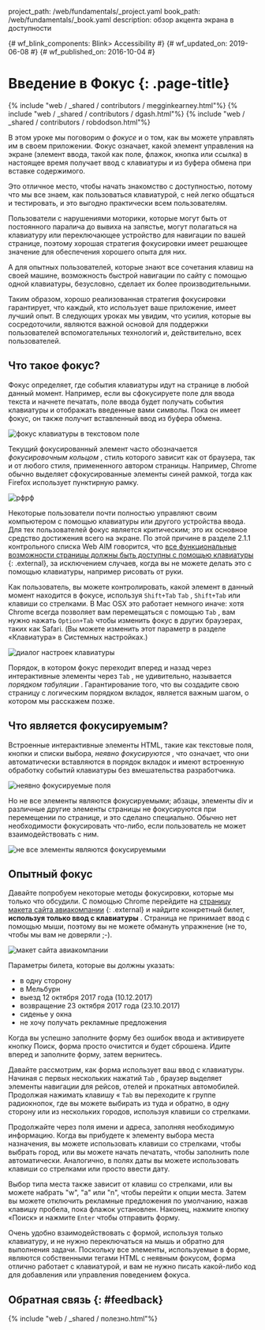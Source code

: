 project_path: /web/fundamentals/_project.yaml book_path: /web/fundamentals/_book.yaml description: обзор акцента экрана в доступности

{# wf_blink_components: Blink> Accessibility #} {# wf_updated_on: 2019-06-08 #} {# wf_published_on: 2016-10-04 #}

# Введение в Фокус {: .page-title}

{% include "web / _shared / contributors / megginkearney.html"%} {% include "web / _shared / contributors / dgash.html"%} {% include "web / _shared / contributors / robdodson.html"%}

В этом уроке мы поговорим о *фокусе* и о том, как вы можете управлять им в своем приложении. Фокус означает, какой элемент управления на экране (элемент ввода, такой как поле, флажок, кнопка или ссылка) в настоящее время получает ввод с клавиатуры и из буфера обмена при вставке содержимого.

Это отличное место, чтобы начать знакомство с доступностью, потому что мы все знаем, как пользоваться клавиатурой, с ней легко общаться и тестировать, и это выгодно практически всем пользователям.

Пользователи с нарушениями моторики, которые могут быть от постоянного паралича до вывиха на запястье, могут полагаться на клавиатуру или переключающее устройство для навигации по вашей странице, поэтому хорошая стратегия фокусировки имеет решающее значение для обеспечения хорошего опыта для них.

А для опытных пользователей, которые знают все сочетания клавиш на своей машине, возможность быстрой навигации по сайту с помощью одной клавиатуры, безусловно, сделает их более производительными.

Таким образом, хорошо реализованная стратегия фокусировки гарантирует, что каждый, кто использует ваше приложение, имеет лучший опыт. В следующих уроках мы увидим, что усилия, которые вы сосредоточили, являются важной основой для поддержки пользователей вспомогательных технологий и, действительно, всех пользователей.

## Что такое фокус?

Фокус определяет, где события клавиатуры идут на странице в любой данный момент. Например, если вы сфокусируете поле для ввода текста и начнете печатать, поле ввода будет получать события клавиатуры и отображать введенные вами символы. Пока он имеет фокус, он также получит вставленный ввод из буфера обмена.

![фокус клавиатуры в текстовом поле](../imgs/keyboard-focus.png)

Текущий фокусированный элемент часто обозначается *фокусировочным кольцом* , стиль которого зависит как от браузера, так и от любого стиля, примененного автором страницы. Например, Chrome обычно выделяет сфокусированные элементы синей рамкой, тогда как Firefox использует пунктирную рамку.

![рфрф](../../imgs/some.png)

Некоторые пользователи почти полностью управляют своим компьютером с помощью клавиатуры или другого устройства ввода. Для тех пользователей фокус является критическим; это их основное средство достижения всего на экране. По этой причине в разделе 2.1.1 контрольного списка Web AIM говорится, что [все функциональные возможности страницы должны быть доступны с помощью клавиатуры](https://webaim.org/standards/wcag/checklist#sc2.1.1) {: .external}, за исключением случаев, когда вы не можете делать это с помощью клавиатуры, например рисовать от руки.

Как пользователь, вы можете контролировать, какой элемент в данный момент находится в фокусе, используя `Shift+Tab` `Tab` , `Shift+Tab` или клавиши со стрелками. В Mac OSX это работает немного иначе: хотя Chrome всегда позволяет вам перемещаться с помощью `Tab` , вам нужно нажать `Option+Tab` чтобы изменить фокус в других браузерах, таких как Safari. (Вы можете изменить этот параметр в разделе «Клавиатура» в Системных настройках.)

![диалог настроек клавиатуры](../imgs/system-prefs2.png)

Порядок, в котором фокус переходит вперед и назад через интерактивные элементы через `Tab` , не удивительно, называется *порядком табуляции* . Гарантирование того, что вы создадите свою страницу с логическим порядком вкладок, является важным шагом, о котором мы расскажем позже.

## Что является фокусируемым?

Встроенные интерактивные элементы HTML, такие как текстовые поля, кнопки и списки выбора, *неявно фокусируются* , что означает, что они автоматически вставляются в порядок вкладок и имеют встроенную обработку событий клавиатуры без вмешательства разработчика.

![неявно фокусируемые поля](../imgs/implicitly-focused.png)

Но не все элементы являются фокусируемыми; абзацы, элементы div и различные другие элементы страницы не фокусируются при перемещении по странице, и это сделано специально. Обычно нет необходимости фокусировать что-либо, если пользователь не может взаимодействовать с ним.

![не все элементы являются фокусируемыми](../imgs/not-all-elements.png)

## Опытный фокус

Давайте попробуем некоторые методы фокусировки, которые мы только что обсудили. С помощью Chrome перейдите на [страницу макета сайта авиакомпании](http://udacity.github.io/ud891/lesson2-focus/01-basic-form/) {: .external} и найдите конкретный билет, **используя только ввод с клавиатуры** . Страница не принимает ввод с помощью мыши, поэтому вы не можете обмануть упражнение (не то, чтобы мы вам не доверяли ;-).

![макет сайта авиакомпании](../imgs/airlinesite2.png)

Параметры билета, которые вы должны указать:

- в одну сторону
- в Мельбурн
- выезд 12 октября 2017 года (10.12.2017)
- возвращение 23 октября 2017 года (23.10.2017)
- сиденье у окна
- не хочу получать рекламные предложения

Когда вы успешно заполните форму без ошибок ввода и активируете кнопку Поиск, форма просто очистится и будет сброшена. Идите вперед и заполните форму, затем вернитесь.

Давайте рассмотрим, как форма использует ваш ввод с клавиатуры. Начиная с первых нескольких нажатий `Tab` , браузер выделяет элементы навигации для рейсов, отелей и прокатных автомобилей. Продолжая нажимать клавишу « `Tab` вы переходите к группе радиокнопок, где вы можете выбирать из туда и обратно, в одну сторону или из нескольких городов, используя клавиши со стрелками.

Продолжайте через поля имени и адреса, заполняя необходимую информацию. Когда вы прибудете к элементу выбора места назначения, вы можете использовать клавиши со стрелками, чтобы выбрать город, или вы можете начать печатать, чтобы заполнить поле автоматически. Аналогично, в полях даты вы можете использовать клавиши со стрелками или просто ввести дату.

Выбор типа места также зависит от клавиш со стрелками, или вы можете набрать "w", "a" или "n", чтобы перейти к опции места. Затем вы можете отключить рекламные предложения по умолчанию, нажав клавишу пробела, пока флажок установлен. Наконец, нажмите кнопку «Поиск» и нажмите `Enter` чтобы отправить форму.

Очень удобно взаимодействовать с формой, используя только клавиатуру, и не нужно переключаться на мышь и обратно для выполнения задачи. Поскольку все элементы, используемые в форме, являются собственными тегами HTML с неявным фокусом, форма отлично работает с клавиатурой, и вам не нужно писать какой-либо код для добавления или управления поведением фокуса.

## Обратная связь {: #feedback}

{% include "web / _shared / полезно.html"%}

